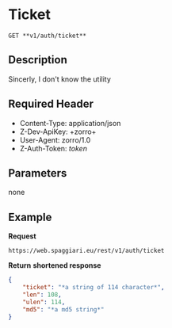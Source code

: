 # Ticket

    GET **v1/auth/ticket**

## Description
Sincerly, I don't know the utility

## Required Header
* Content-Type: application/json
* Z-Dev-ApiKey: +zorro+
* User-Agent: zorro/1.0
* Z-Auth-Token: *token*

## Parameters
none

## Example
**Request**

    https://web.spaggiari.eu/rest/v1/auth/ticket

**Return** __shortened response__
``` json
{
	"ticket": "*a string of 114 character*",
	"len": 108,
	"ulen": 114,
	"md5": "*a md5 string*"
}
```

